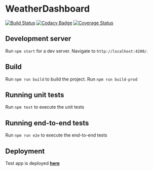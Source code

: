 # WeatherDashboard
[![Build Status](https://travis-ci.com/thatsnotnice/weather-dashboard.svg?branch=master)](https://travis-ci.com/thatsnotnice/weather-dashboard)
[![Codacy Badge](https://api.codacy.com/project/badge/Grade/44c321ecf8bc4aaaa409db9c2930bf2d)](https://www.codacy.com/app/thatsnotnice/weather-dashboard?utm_source=github.com&amp;utm_medium=referral&amp;utm_content=thatsnotnice/weather-dashboard&amp;utm_campaign=Badge_Grade)
[![Coverage Status](https://coveralls.io/repos/github/thatsnotnice/weather-dashboard/badge.svg?branch=master)](https://coveralls.io/github/thatsnotnice/weather-dashboard?branch=master)

## Development server

Run `npm start` for a dev server. Navigate to `http://localhost:4200/`.

## Build

Run `npm run build` to build the project.
Run `npm run build-prod`

## Running unit tests

Run `npm test` to execute the unit tests

## Running end-to-end tests

Run `npm run e2e` to execute the end-to-end tests

## Deployment
Test app is deployed [**here**](https://thatsnotnice.github.io/weather-dashboard/home)
